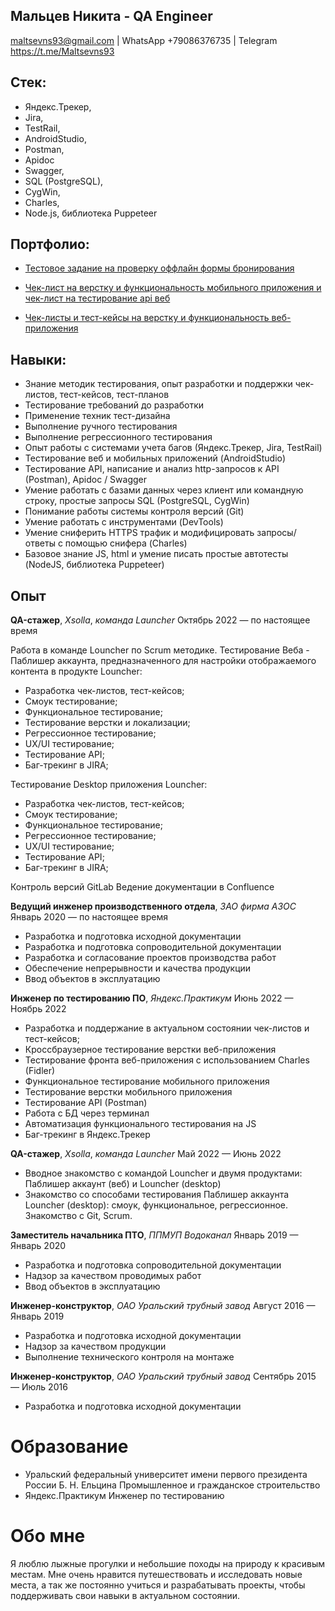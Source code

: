 Мальцев Никита - QA Engineer
---------------
maltsevns93@gmail.com | WhatsApp +79086376735 | Telegram https://t.me/Maltsevns93

Стек:
---------------
 * Яндекс.Трекер, 
 * Jira, 
 * TestRail, 
 * AndroidStudio, 
 * Postman, 
 * Apidoc 
 * Swagger,
 * SQL (PostgreSQL),
 * CygWin,
 * Charles,
 * Node.js, библиотека Puppeteer


Портфолио:
---------------
* [Тестовое задание на проверку оффлайн формы бронирования](https://drive.google.com/drive/folders/1UOO4DB6j8wU0OUVH7qGaJ3bvEgFlcVhL?usp=share_link)

* [Чек-лист на верстку и функциональность мобильного приложения и чек-лист на тестирование api веб](https://docs.google.com/spreadsheets/d/1pd32twagaLhueK35Cbbw4EV7r4zUA6XQ-lFAn_X5uh4/edit?usp=sharing)

* [Чек-листы и тест-кейсы на верстку и функциональность веб-приложения](https://docs.google.com/spreadsheets/d/1H965ANaqji2P4YLu4ZyE3vep2Gfg6w8TzgO-Ol6PbYA/edit?usp=sharing)

Навыки:
---------------

* Знание методик тестирования, опыт разработки и поддержки чек-листов, тест-кейсов, тест-планов
* Тестирование требований до разработки
* Применение техник тест-дизайна
* Выполнение ручного тестирования
* Выполнение регрессионного тестирования
* Опыт работы с системами учета багов (Яндекс.Трекер, Jira, TestRail)
* Тестирование веб и мобильных приложений (AndroidStudio)
* Тестирование API, написание и анализ http-запросов к API (Postman), 
  Apidoc / Swagger
* Умение работать с базами данных через клиент или командную строку, простые запросы 
  SQL (PostgreSQL, CygWin)
* Понимание работы системы контроля версий (Git)
* Умение работать с инструментами (DevTools)
* Умение сниферить HTTPS трафик и модифицировать запросы/ответы с помощью 
  снифера (Charles)
* Базовое знание JS, html и умение писать простые автотесты (NodeJS, 
  библиотека Puppeteer)


Опыт
----------

 **QA-стажер**, *Xsolla*, *команда Launcher*
    Октябрь 2022 — по настоящее время
	
Работа в команде Louncher по Scrum методике.
Тестирование Веба - Паблишер аккаунта, предназначенного для настройки отображаемого контента в продукте Louncher:
- Разработка чек-листов, тест-кейсов;
- Смоук тестирование;
- Функциональное тестирование;
- Тестирование верстки и локализации;
- Регрессионное тестирование;
- UX/UI тестирование;
- Тестирование API;
- Баг-трекинг в JIRA;

Тестирование Desktop приложения Louncher:
- Разработка чек-листов, тест-кейсов;
- Смоук тестирование;
- Функциональное тестирование;
- Регрессионное тестирование;
- UX/UI тестирование;
- Тестирование API;
- Баг-трекинг в JIRA;

Контроль версий GitLab
Ведение документации в Confluence
 
 
 **Ведущий инженер производственного отдела**, *ЗАО фирма АЗОС* 
    Январь 2020 — по настоящее время

  - Разработка и подготовка исходной документации
  - Разработка и подготовка сопроводительной документации
  - Разработка и согласование проектов производства работ
  - Обеспечение непрерывности и качества продукции
  - Ввод объектов в эксплуатацию

 **Инженер по тестированию ПО**, *Яндекс.Практикум*
    Июнь 2022 — Ноябрь 2022
	
- Разработка и поддержание в актуальном состоянии чек-листов и тест-кейсов;
- Кроссбраузерное тестирование верстки веб-приложения
- Тестирование фронта веб-приложения с использованием Charles (Fidler)
- Функциональное тестирование мобильного приложения
- Тестирование верстки мобильного приложения
- Тестирование API (Postman)
- Работа с БД через терминал
- Автоматизация функционального тестирования на JS
- Баг-трекинг в Яндекс.Трекер

 **QA-стажер**, *Xsolla*, *команда Launcher*
    Май 2022 — Июнь 2022
	
- Вводное знакомство с командой Louncher и двумя продуктами: Паблишер аккаунт (веб) и Louncher (desktop) 
- Знакомство со способами тестирования Паблишер аккаунта Louncher (desktop): смоук, функциональное, регрессионное.
Знакомство с Git, Scrum.


 **Заместитель начальника ПТО**, *ППМУП Водоканал* 
    Январь 2019 — Январь 2020

  - Разработка и подготовка сопроводительной документации
  - Надзор за качеством проводимых работ
  - Ввод объектов в эксплуатацию


 **Инженер-конструктор**, *ОАО Уральский трубный завод* 
    Август 2016 — Январь 2019

  - Разработка и подготовка исходной документации
  - Надзор за качеством продукции
  - Выполнение технического контроля на монтаже


 **Инженер-конструктор**, *ОАО Уральский трубный завод* 
    Сентябрь 2015 — Июль 2016

  - Разработка и подготовка исходной документации


Образование
=========
 - Уральский федеральный университет имени первого президента России Б. Н. Ельцина
   Промышленное и гражданское строительство
 - Яндекс.Практикум Инженер по тестированию

Обо мне
========
Я люблю лыжные прогулки и небольшие походы на природу к красивым местам. 
Мне очень нравится путешествовать и исследовать новые места, а так же постоянно учиться и разрабатывать проекты, чтобы поддерживать свои навыки в актуальном состоянии.


